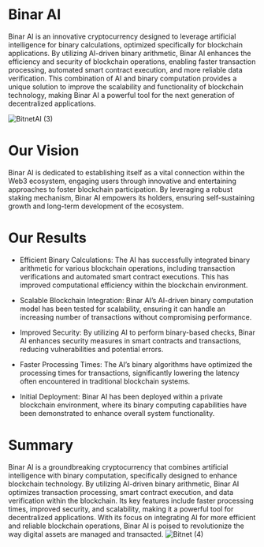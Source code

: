 # **Binar AI**
Binar AI is an innovative cryptocurrency designed to leverage artificial intelligence for binary calculations, optimized specifically for blockchain applications. By utilizing AI-driven binary arithmetic, Binar AI enhances the efficiency and security of blockchain operations, enabling faster transaction processing, automated smart contract execution, and more reliable data verification. This combination of AI and binary computation provides a unique solution to improve the scalability and functionality of blockchain technology, making Binar AI a powerful tool for the next generation of decentralized applications.

![BitnetAI (3)](https://github.com/user-attachments/assets/d48b3a26-737a-4d47-b07d-cececca21f1f)

# **Our Vision**
Binar AI is dedicated to establishing itself as a vital connection within the Web3 ecosystem, engaging users through innovative and entertaining approaches to foster blockchain participation.
By leveraging a robust staking mechanism, Binar AI empowers its holders, ensuring self-sustaining growth and long-term development of the ecosystem.

# **Our Results**
- Efficient Binary Calculations: The AI has successfully integrated binary arithmetic for various blockchain operations, including transaction verifications and automated smart contract executions. This has improved computational efficiency within the blockchain environment.

- Scalable Blockchain Integration: Binar AI’s AI-driven binary computation model has been tested for scalability, ensuring it can handle an increasing number of transactions without compromising performance.

- Improved Security: By utilizing AI to perform binary-based checks, Binar AI enhances security measures in smart contracts and transactions, reducing vulnerabilities and potential errors.

- Faster Processing Times: The AI’s binary algorithms have optimized the processing times for transactions, significantly lowering the latency often encountered in traditional blockchain systems.

- Initial Deployment: Binar AI has been deployed within a private blockchain environment, where its binary computing capabilities have been demonstrated to enhance overall system functionality.

# **Summary**


Binar AI is a groundbreaking cryptocurrency that combines artificial intelligence with binary computation, specifically designed to enhance blockchain technology. 
By utilizing AI-driven binary arithmetic, Binar AI optimizes transaction processing, smart contract execution, and data verification within the blockchain. 
Its key features include faster processing times, improved security, and scalability, making it a powerful tool for decentralized applications. With its focus on integrating AI for more efficient and reliable blockchain operations, Binar AI is poised to revolutionize the way digital assets are managed and transacted.
![Bitnet (4)](https://github.com/user-attachments/assets/cd61fc2b-1994-4853-add7-94f6115d4dc3)
